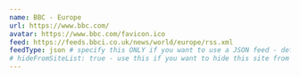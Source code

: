 ```yaml
---
name: BBC - Europe
url: https://www.bbc.com/
avatar: https://www.bbc.com/favicon.ico
feed: https://feeds.bbci.co.uk/news/world/europe/rss.xml
feedType: json # specify this ONLY if you want to use a JSON feed - defaults to RSS / Atom
# hideFromSiteList: true - use this if you want to hide this site from the list of sites on this page: https://eleventy-m10y.lkmt.us/sites/
---
```

